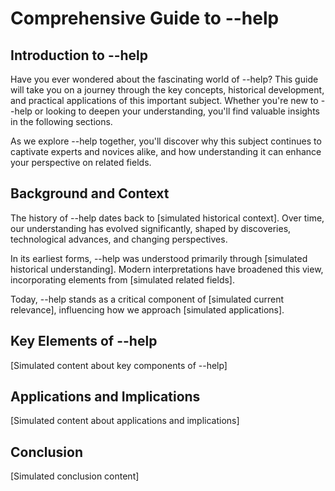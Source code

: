 # Comprehensive Guide to --help

## Introduction to --help

Have you ever wondered about the fascinating world of --help? This guide will take you on a journey through the key concepts, historical development, and practical applications of this important subject. Whether you're new to --help or looking to deepen your understanding, you'll find valuable insights in the following sections.

As we explore --help together, you'll discover why this subject continues to captivate experts and novices alike, and how understanding it can enhance your perspective on related fields.

## Background and Context

The history of --help dates back to [simulated historical context]. Over time, our understanding has evolved significantly, shaped by discoveries, technological advances, and changing perspectives.

In its earliest forms, --help was understood primarily through [simulated historical understanding]. Modern interpretations have broadened this view, incorporating elements from [simulated related fields].

Today, --help stands as a critical component of [simulated current relevance], influencing how we approach [simulated applications].

## Key Elements of --help

[Simulated content about key components of --help]

## Applications and Implications

[Simulated content about applications and implications]

## Conclusion

[Simulated conclusion content]

